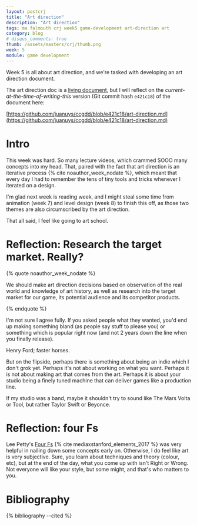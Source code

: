 ```yaml
---
layout: postcrj
title: "Art direction"
description: "Art direction"
tags: ma falmouth crj week5 game-development art-direction art
category: blog
# disqus_comments: true
thumb: /assets/masters/crj/thumb.png
week: 5
module: game development
---
```


Week 5 is all about art direction, and we're tasked with developing an art direction document.

The art direction doc is a [living document](https://github.com/juanuys/ccgdd/blob/master/art-direction.md), but I will reflect on the *current-at-the-time-of-writing-this* version (Git commit hash `e421c18`) of the document here:

[https://github.com/juanuys/ccgdd/blob/e421c18/art-direction.md](https://github.com/juanuys/ccgdd/blob/e421c18/art-direction.md)

# Intro

This week was hard. So many lecture videos, which crammed SOOO many concepts into my head. That, paired with the fact that art direction is an iterative process {% cite noauthor_week_nodate %}, which meant that every day I had to remember the tens of tiny tools and tricks whenever I iterated on a design.

I'm glad next week is reading week, and I might steal some time from animation (week 7) and level design (week 8) to finish this off, as those two themes are also circumscribed by the art direction.

That all said, I feel like going to art school.

# Reflection: Research the target market. Really?

{% quote noauthor_week_nodate %}

We should make art direction decisions based on observation of the real world and knowledge of art history, as well as research into the target market for our game, its potential audience and its competitor products.

{% endquote %}

I'm not sure I agree fully. If you asked people what they wanted, you'd end up making something bland (as people say stuff to please you) or something which is popular right now (and not 2 years down the line when you finally release).

Henry Ford; faster horses.

But on the flipside, perhaps there is something about being an indie which I don't grok yet. Perhaps it's not about working on what you want. Perhaps it is not about making art that comes from the art. Perhaps it is about your studio being a finely tuned machine that can deliver games like a production line. 

If my studio was a band, maybe it shouldn't try to sound like The Mars Volta or Tool, but rather Taylor Swift or Beyonce.

# Reflection: four Fs

Lee Petty's [Four Fs](https://youtu.be/NwXThTYbZY4?t=1587) {% cite mediaxstanford_elements_2017 %} was very helpful in nailing down some concepts early on. Otherwise, I do feel like art is very subjective. Sure, you learn about techniques and theory (colour, etc), but at the end of the day, what you come up with isn't Right or Wrong. Not everyone will like your style, but some might, and that's who matters to you.

# Bibliography

{% bibliography --cited %}



